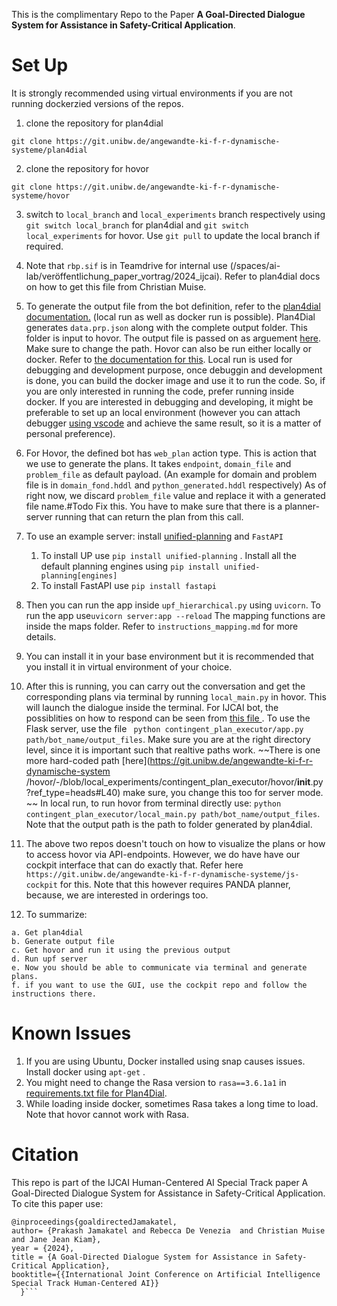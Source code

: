 

This is the complimentary Repo to the Paper **A Goal-Directed Dialogue System for Assistance in Safety-Critical Application**. 


# Set Up

It is strongly recommended using virtual environments if you are not running dockerzied versions of the repos. 

1. clone the repository for plan4dial 

`git clone https://git.unibw.de/angewandte-ki-f-r-dynamische-systeme/plan4dial` 


2. clone the repository for hovor

 `git clone https://git.unibw.de/angewandte-ki-f-r-dynamische-systeme/hovor ` 

3. switch to `local_branch` and `local_experiments` branch respectively using `git switch local_branch` for plan4dial and `git switch local_experiments` for hovor. Use `git pull` to update the local branch if required. 

4. Note that `rbp.sif` is in Teamdrive for internal use (/spaces/ai-lab/veröffentlichung_paper_vortrag/2024_ijcai). Refer to plan4dial docs on how to get this file from Christian Muise.  

4. To generate the output file from the bot definition, refer to the [plan4dial documentation.](https://git.unibw.de/angewandte-ki-f-r-dynamische-systeme/plan4dial/-/blob/local_branch/README.md?ref_type=heads) (local run as well as docker run is possible). Plan4Dial generates `data.prp.json` along with the complete output folder. This folder is input to hovor.  The output file is passed on as arguement [here](https://git.unibw.de/angewandte-ki-f-r-dynamische-systeme/hovor/-/blob/local_experiments/contingent_plan_executor/local_main.py?ref_type=heads#L16). Make sure to change the path. Hovor can also be run either locally or docker. Refer to [the documentation for this](https://git.unibw.de/angewandte-ki-f-r-dynamische-systeme/hovor/-/blob/local_experiments/README.md?ref_type=heads).  Local run is used for debugging and development purpose, once debuggin and development is done, you can build the docker image and use it to run the code.  So, if you are only interested in running the code, prefer running inside docker.  If you are interested in debugging and developing, it might be preferable to set up an local environment (however you can attach debugger [using vscode](https://code.visualstudio.com/docs/containers/debug-common)  and achieve the same result, so it is a matter of personal preference). 

5. For Hovor, the defined bot has `web_plan` action type. This is action that we use to generate the plans. It takes `endpoint`, `domain_file` and `problem_file` as default payload. (An example for domain and problem file is in `domain_fond.hddl` and `python_generated.hddl` respectively)  As of right now, we discard `problem_file` value and replace it with a generated file name.#Todo Fix this.  You have to make sure that there is a planner-server running that can return the plan from this call. 

6.  To use an example server: install [unified-planning](https://unified-planning.readthedocs.io/en/latest/) and `FastAPI`
     1. To install UP use `pip install unified-planning` . Install all the default planning engines using `pip install unified-planning[engines]`
     2. To install FastAPI use `pip install fastapi`
     
7. Then you can run the app inside `upf_hierarchical.py` using `uvicorn`. To run the app use`uvicorn server:app --reload` The mapping functions are inside the maps folder. Refer to `instructions_mapping.md` for more details. 
8. You can install it in your base environment but it is recommended that you install it in virtual environment of your choice. 
9. After this is running, you can carry out the conversation and get the corresponding plans via terminal by running `local_main.py` in hovor. This will launch the dialogue inside the terminal. For IJCAI bot, the possiblities on how to respond can be seen from [this file ](https://git.unibw.de/angewandte-ki-f-r-dynamische-systeme/plan4dial/-/blame/local_branch/plan4dial/local_data/conversation_alignment_bots/ijcai_bot/ijcai_bot.yml?ref_type=heads#L617).  To use the Flask server, use the file ` python contingent_plan_executor/app.py path/bot_name/output_files`. Make sure you are at the right directory level, since it is important such that realtive paths work. ~~There is one more hard-coded path [here](https://git.unibw.de/angewandte-ki-f-r-dynamische-system /hovor/-/blob/local_experiments/contingent_plan_executor/hovor/__init__.py?ref_type=heads#L40) make sure, you change this too for server mode. ~~  In local run, to run hovor from terminal directly use: `python contingent_plan_executor/local_main.py path/bot_name/output_files`. Note that the output path is the path to folder generated by plan4dial. 
10. The above two repos doesn't touch on how to visualize the plans or how to access hovor via API-endpoints. However, we do have have our cockpit interface that can do exactly that. 
 Refer here `https://git.unibw.de/angewandte-ki-f-r-dynamische-systeme/js-cockpit` for this. Note that this however requires PANDA planner, because, we are interested in orderings too.

 11. To summarize: 
    
    a. Get plan4dial
    b. Generate output file
    c. Get hovor and run it using the previous output
    d. Run upf server 
    e. Now you should be able to communicate via terminal and generate plans. 
    f. if you want to use the GUI, use the cockpit repo and follow the instructions there. 

# Known Issues

1. If you are using Ubuntu, Docker installed using snap causes issues. Install docker using `apt-get` .
2. You might need to change the Rasa version to `rasa==3.6.1a1` in [requirements.txt file for Plan4Dial](https://git.unibw.de/angewandte-ki-f-r-dynamische-systeme/plan4dial/-/blob/local_branch/requirements.txt?ref_type=heads#L3).
3. While loading inside docker, sometimes Rasa takes a long time to load. Note that hovor cannot work with Rasa. 


# Citation 

This repo is part of the IJCAI Human-Centered AI Special Track paper A Goal-Directed Dialogue System for Assistance in Safety-Critical Application. 
To cite this paper use: 


```
@inproceedings{goaldirectedJamakatel,
author= {Prakash Jamakatel and Rebecca De Venezia  and Christian Muise and Jane Jean Kiam},
year = {2024},
title = {A Goal-Directed Dialogue System for Assistance in Safety-Critical Application},
booktitle={{International Joint Conference on Artificial Intelligence Special Track Human-Centered AI}} 
  }```